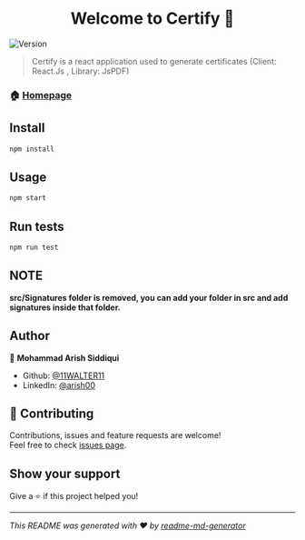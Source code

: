 <h1 align="center">Welcome to Certify 👋</h1>
<p>
  <img alt="Version" src="https://img.shields.io/badge/version-0.0.1-blue.svg?cacheSeconds=2592000" />
</p>

> Certify is a react application used to generate certificates (Client: React.Js , Library: JsPDF)


### 🏠 [Homepage](https://github.com/11WALTER11/CertificateGenerator)

## Install

```sh
npm install
```

## Usage

```sh
npm start
```

## Run tests

```sh
npm run test
```
## NOTE

**src/Signatures folder is removed, you can add your folder in src and add signatures inside that folder.** 


## Author

👤 **Mohammad Arish Siddiqui**

* Github: [@11WALTER11](https://github.com/11WALTER11)
* LinkedIn: [@arish00](https://linkedin.com/in/arish00)

## 🤝 Contributing

Contributions, issues and feature requests are welcome!<br />Feel free to check [issues page](https://github.com/11WALTER11/CertificateGenerator/issues). 

## Show your support

Give a ⭐️ if this project helped you!

***
_This README was generated with ❤️ by [readme-md-generator](https://github.com/kefranabg/readme-md-generator)_
